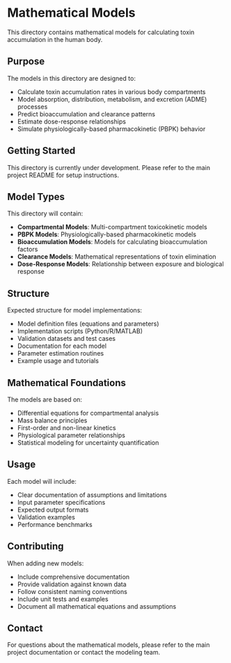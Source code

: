 # Mathematical Models

This directory contains mathematical models for calculating toxin accumulation in the human body.

## Purpose

The models in this directory are designed to:
- Calculate toxin accumulation rates in various body compartments
- Model absorption, distribution, metabolism, and excretion (ADME) processes
- Predict bioaccumulation and clearance patterns
- Estimate dose-response relationships
- Simulate physiologically-based pharmacokinetic (PBPK) behavior

## Getting Started

This directory is currently under development. Please refer to the main project README for setup instructions.

## Model Types

This directory will contain:
- **Compartmental Models**: Multi-compartment toxicokinetic models
- **PBPK Models**: Physiologically-based pharmacokinetic models
- **Bioaccumulation Models**: Models for calculating bioaccumulation factors
- **Clearance Models**: Mathematical representations of toxin elimination
- **Dose-Response Models**: Relationship between exposure and biological response

## Structure

Expected structure for model implementations:
- Model definition files (equations and parameters)
- Implementation scripts (Python/R/MATLAB)
- Validation datasets and test cases
- Documentation for each model
- Parameter estimation routines
- Example usage and tutorials

## Mathematical Foundations

The models are based on:
- Differential equations for compartmental analysis
- Mass balance principles
- First-order and non-linear kinetics
- Physiological parameter relationships
- Statistical modeling for uncertainty quantification

## Usage

Each model will include:
- Clear documentation of assumptions and limitations
- Input parameter specifications
- Expected output formats
- Validation examples
- Performance benchmarks

## Contributing

When adding new models:
- Include comprehensive documentation
- Provide validation against known data
- Follow consistent naming conventions
- Include unit tests and examples
- Document all mathematical equations and assumptions

## Contact

For questions about the mathematical models, please refer to the main project documentation or contact the modeling team.
